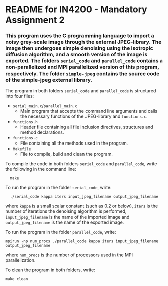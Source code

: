 # README for IN4200 - Mandatory Assignment 2

### This program uses the C programming language to import a noisy grey-scale image through the external JPEG-library. The image then undergoes simple denoising using the isotropic diffusion algorithm, and a smooth version of the image is exported. The folders `serial_code` and `parallel_code` contains a non-parallelized and MPI parallelized version of this program, respectively. The folder `simple-jpeg` contains the source code of the simple-jpeg external library.

The program in both folders `serial_code` and `parallel_code` is structured into four files:
  - `serial_main.c`/`parallel_main.c`
    - Main program that accepts the command line arguments and calls the necessary functions of the JPEG-library and `functions.c`.
  - `functions.h`
    - Header file containing all file inclusion directives, structures and method declarations.
  - `functions.c`
    - File containing all the methods used in the program.
  - `Makefile`
    - File to compile, build and clean the program.


To compile the code in both folders `serial_code` and `parallel_code`, write the following in the command line:

      make

To run the program in the folder `serial_code`, write:

      ./serial_code kappa iters input_jpeg_filename output_jpeg_filename

where `kappa` is a small scalar constant (such as 0.2 or below), `iters` is the number of iterations the denoising algorithm is performed, `input_jpeg_filename` is the name of the imported image and `output_jpeg_filename` is the name of the exported image.

To run the program in the folder `parallel_code`, write:

    mpirun -np num_procs ./parallel_code kappa iters input_jpeg_filename output_jpeg_filename

where `num_procs` is the number of processors used in the MPI parallelization.

To clean the program in both folders, write:

    make clean
